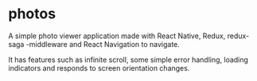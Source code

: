 # photos
A simple photo viewer application made with React Native, Redux, redux-saga -middleware and React Navigation to navigate.

It has features such as infinite scroll, some simple error handling, loading indicators and responds to screen orientation changes.